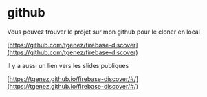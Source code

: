 # github

Vous pouvez trouver le projet sur mon github pour le cloner en local

[https://github.com/tgenez/firebase-discover](https://github.com/tgenez/firebase-discover)

Il y a aussi un lien vers les slides publiques

[https://tgenez.github.io/firebase-discover/#/](https://tgenez.github.io/firebase-discover/#/)


